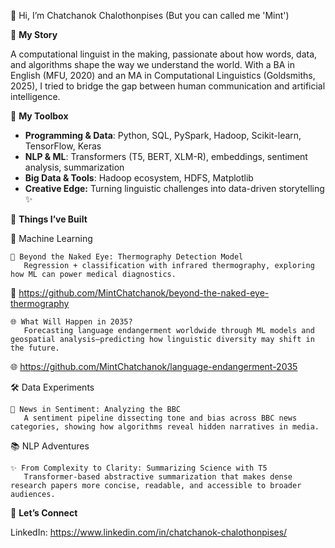 👋 Hi, I’m Chatchanok Chalothonpises (But you can called me 'Mint')

🌟 **My Story**

A computational linguist in the making, passionate about how words, data, and algorithms shape the way we understand the world. With a BA in English (MFU, 2020) and an MA in Computational Linguistics (Goldsmiths, 2025), I tried to bridge the gap between human communication and artificial intelligence.

🧩 **My Toolbox**

- **Programming & Data**: Python, SQL, PySpark, Hadoop, Scikit-learn, TensorFlow, Keras
- **NLP & ML**: Transformers (T5, BERT, XLM-R), embeddings, sentiment analysis, summarization
- **Big Data & Tools**: Hadoop ecosystem, HDFS, Matplotlib
- **Creative Edge:** Turning linguistic challenges into data-driven storytelling ✨

🚀 **Things I’ve Built**

  🤖 Machine Learning

    🔬 Beyond the Naked Eye: Thermography Detection Model
       Regression + classification with infrared thermography, exploring how ML can power medical diagnostics.
  
  🔬 https://github.com/MintChatchanok/beyond-the-naked-eye-thermography

    🌐 What Will Happen in 2035?
       Forecasting language endangerment worldwide through ML models and geospatial analysis—predicting how linguistic diversity may shift in the future.
  
  🌐 https://github.com/MintChatchanok/language-endangerment-2035

  🛠️ Data Experiments

    📰 News in Sentiment: Analyzing the BBC
       A sentiment pipeline dissecting tone and bias across BBC news categories, showing how algorithms reveal hidden narratives in media.

  📚 NLP Adventures

    ✨ From Complexity to Clarity: Summarizing Science with T5
       Transformer-based abstractive summarization that makes dense research papers more concise, readable, and accessible to broader audiences.

🔗 **Let’s Connect**

LinkedIn: https://www.linkedin.com/in/chatchanok-chalothonpises/
